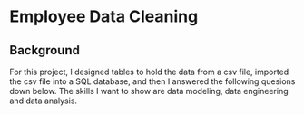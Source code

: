 # Employee Data Cleaning

## Background
For this project, I designed tables to hold the data from a csv file, imported the csv file into a SQL database, and then I answered the following quesions down below. The skills I want to show are data modeling, data engineering and data analysis. 

